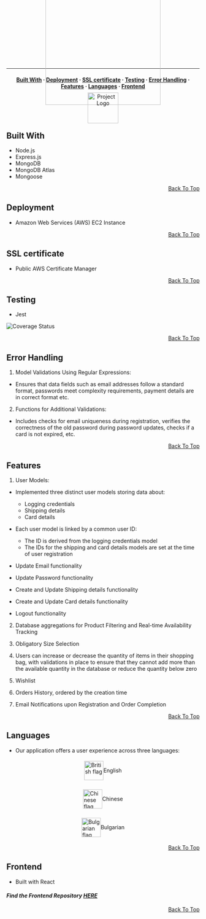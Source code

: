 <a name="js-gems"></a>

<p align="center" class="margin-left-custom" style="display: flex; flex-direction: column; align-items: center; justify-content: center; height: 100px;">
  &nbsp;&nbsp;&nbsp;&nbsp;&nbsp;&nbsp;&nbsp;&nbsp;&nbsp;&nbsp;&nbsp;&nbsp;&nbsp;&nbsp;&nbsp;&nbsp;&nbsp;&nbsp;&nbsp;&nbsp;&nbsp;&nbsp;&nbsp;&nbsp;&nbsp;&nbsp;<img src="https://res.cloudinary.com/deztgvefu/image/upload/v1724933359/forget-me-not-collection/miniImages/Screenshot_2024-08-29_at_15.08.13_ycwzhl.png" alt="Project Logo" width="300">
</p>


---

<a name="built-with"></a>
<a name="error-handling"></a>

<h4 align="center">
  <a href="#built-with">Built With</a> ·
  <a href="#deployment">Deployment</a> ·
  <a href="#ssl-certificate">SSL certificate</a> ·
  <a href="#testing">Testing</a> ·
  <a href="#error-handling">Error Handling</a> ·
  <a href="#features">Features</a> ·
  <a href="#languages">Languages</a> ·
  <a href="#frontend">Frontend</a> 
</h4>

<p align="center" style="display: flex; flex-direction: column; align-items: center; justify-content: center; height: 60px;">
  <img src="https://res.cloudinary.com/deztgvefu/image/upload/v1725543807/forget-me-not-collection/miniImages/pngtree-sweet-pink-ribbon-png-image_13127280_cfwfwv.png" alt="Project Logo" width="80">
</p>

## Built With
- Node.js
- Express.js
- MongoDB
- MongoDB Atlas
- Mongoose

<p align="right" dir="auto"><a href="#js-gems">Back To Top</a></p>

## Deployment

- Amazon Web Services (AWS) EC2 Instance

<p align="right" dir="auto"><a href="#js-gems">Back To Top</a></p>

## SSL certificate

- Public AWS Certificate Manager 

<p align="right" dir="auto"><a href="#js-gems">Back To Top</a></p>

## Testing
- Jest

![Coverage Status](https://img.shields.io/badge/coverage-84%25-brightgreen.svg)

<p align="right" dir="auto"><a href="#js-gems">Back To Top</a></p>

## Error Handling
1. Model Validations Using Regular Expressions:
- Ensures that data fields such as email addresses follow a standard format, passwords meet complexity requirements, payment details are in correct format etc.
2. Functions for Additional Validations:
- Includes checks for email uniqueness during registration, verifies the correctness of the old password during password updates, checks if a card is not expired, etc.

<p align="right" dir="auto"><a href="#js-gems">Back To Top</a></p>

## Features

1. User Models:
- Implemented three distinct user models storing data about:
  - Logging credentials
  - Shipping details
  - Card details

- Each user model is linked by a common user ID:
  - The ID is derived from the logging credentials model
  - The IDs for the shipping and card details models are set at the time of user registration
    
- Update Email functionality
- Update Password functionality
- Create and Update Shipping details functionality
- Create and Update Card details functionality
- Logout functionality

2. Database aggregations for Product Filtering and Real-time Availability Tracking
   
3. Obligatory Size Selection
   
4. Users can increase or decrease the quantity of items in their shopping bag, with validations in place to ensure that they cannot add more than the available quantity in the database or reduce the quantity below zero
    
5. Wishlist
    
6. Orders History, ordered by the creation time
  
7. Email Notifications upon Registration and Order Completion

<p align="right" dir="auto"><a href="#js-gems">Back To Top</a></p>

## Languages
- Our application offers a user experience across three languages:

<p style="display: flex; align-items: center; justify-content: center; height: 60px;">
<img src="https://res.cloudinary.com/deztgvefu/image/upload/v1726300303/forget-me-not-collection/miniImages/british_1_mrryno.png" alt="British flag" width="50"> 
<span>English</span>
</p>
<p style="display: flex; align-items: center; justify-content: center; height: 60px;">
<img src="https://res.cloudinary.com/deztgvefu/image/upload/v1726300299/forget-me-not-collection/miniImages/chinese_1_infllx.png" alt="Chinese flag" width="50"> 
<span>Chinese</span>
</p>
<p style="display: flex; align-items: center; justify-content: center; height: 60px;">
<img src="https://res.cloudinary.com/deztgvefu/image/upload/v1726300300/forget-me-not-collection/miniImages/bulgarian_1_asspdw.png" alt="Bulgarian flag" width="50"> 
<span>Bulgarian</span>
</p>

<p align="right" dir="auto"><a href="#js-gems">Back To Top</a></p>

## Frontend
- Built with React

#### *Find the Frontend Repository [**HERE**](https://github.com/BeatrisIlieve/mern-gems-frontend)*

<p align="right" dir="auto"><a href="#js-gems">Back To Top</a></p>
